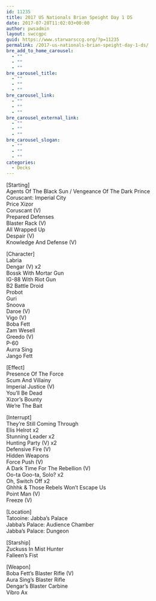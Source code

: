 ```yaml
---
id: 11235
title: 2017 US Nationals Brian Speight Day 1 DS
date: 2017-07-28T11:02:03+00:00
author: pwsadmin
layout: swccgpc
guid: https://www.starwarsccg.org/?p=11235
permalink: /2017-us-nationals-brian-speight-day-1-ds/
bre_add_to_home_carousel:
  - ""
  - ""
  - ""
bre_carousel_title:
  - ""
  - ""
  - ""
bre_carousel_link:
  - ""
  - ""
  - ""
bre_carousel_external_link:
  - ""
  - ""
  - ""
bre_carousel_slogan:
  - ""
  - ""
  - ""
categories:
  - Decks
---
```

[Starting]  
Agents Of The Black Sun / Vengeance Of The Dark Prince  
Coruscant: Imperial City  
Price Xizor  
Coruscant (V)  
Prepared Defenses  
Blaster Rack (V)  
All Wrapped Up  
Despair (V)  
Knowledge And Defense (V)

[Character]  
Labria  
Dengar (V) x2  
Bossk With Mortar Gun  
IG-88 With Riot Gun  
B2 Battle Droid  
Probot  
Guri  
Snoova  
Daroe (V)  
Vigo (V)  
Boba Fett  
Zam Wesell  
Greedo (V)  
P-60  
Aurra Sing  
Jango Fett

[Effect]  
Presence Of The Force  
Scum And Villainy  
Imperial Justice (V)  
You&#8217;ll Be Dead  
Xizor&#8217;s Bounty  
We&#8217;re The Bait

[Interrupt]  
They&#8217;re Still Coming Through  
Elis Helrot x2  
Stunning Leader x2  
Hunting Party (V) x2  
Defensive Fire (V)  
Hidden Weapons  
Force Push (V)  
A Dark Time For The Rebellion (V)  
Oo-ta Goo-ta, Solo? x2  
Oh, Switch Off x2  
Ghhhk & Those Rebels Won&#8217;t Escape Us  
Point Man (V)  
Freeze (V)

[Location]  
Tatooine: Jabba&#8217;s Palace  
Jabba&#8217;s Palace: Audience Chamber  
Jabba&#8217;s Palace: Dungeon

[Starship]  
Zuckuss In Mist Hunter  
Falleen&#8217;s Fist

[Weapon]  
Boba Fett&#8217;s Blaster Rifle (V)  
Aura Sing&#8217;s Blaster Rifle  
Dengar&#8217;s Blaster Carbine  
Vibro Ax
